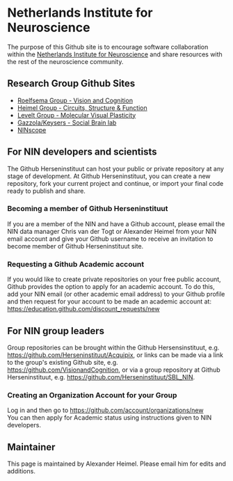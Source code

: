 # Netherlands Institute for Neuroscience

The purpose of this Github site is to encourage software collaboration within the [Netherlands Institute for Neuroscience](https://nin.nl/) and share resources with the rest of the neuroscience community.

## Research Group Github Sites

* [Roelfsema Group - Vision and Cognition](https://github.com/VisionandCognition)
* [Heimel Group - Circuits, Structure & Function](https://github.com/Herseninstituut/CSF_NIN)
* [Levelt Group - Molecular Visual Plasticity](https://github.com/leveltlab)
* [Gazzola/Keysers - Social Brain lab](https://github.com/Herseninstituut/SBL_NIN)
* [NINscope](https://github.com/ninscope)

## For NIN developers and scientists

The Github Herseninstituut can host your public or private repository at any stage of development. At Github Herseninstituut, you can create a new repository, fork your current project and continue, or import your final code ready to publish and share. 

### Becoming a member of Github Herseninstituut

If you are a member of the NIN and have a Github account, please email the NIN data manager Chris van der Togt or Alexander Heimel from your NIN email account and give your Github username to receive an invitation to become member of Github Herseninstituut site.

### Requesting a Github Academic account 

If you would like to create private repositories on your free public account, Github provides the option to apply for an academic account. To do this, add your NIN email (or other academic email address) to your Github profile and then request for your account to be made an academic account at:
https://education.github.com/discount_requests/new

## For NIN group leaders

Group repositories can be brought within the Github Hersensinstituut, e.g. https://github.com/Herseninstituut/Acquipix, or links can be made via a link to the group's existing Github site, e.g. https://github.com/VisionandCognition, or via a group repository at Github Herseninstituut, e.g. https://github.com/Herseninstituut/SBL_NIN.

### Creating an Organization Account for your Group
Log in and then go to https://github.com/account/organizations/new  
You can then apply for Academic status using instructions given to NIN developers.

## Maintainer

This page is maintained by Alexander Heimel. Please email him for edits and additions.
